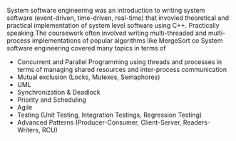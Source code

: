 System software engineering was an introduction to writing system software (event-driven, time-driven, real-time) that invovled theoretical and practical implementation of system level software using C++. Practically speaking The coursework often involved writing multi-threaded and multi-process implementations of popular algorithms like MergeSort  co System software engineering covered many topics in terms of 
- Concurrent and Parallel Programming using threads and processes in terms of managing shared resources and inter-process communication
- Mutual exclusion (Locks, Mutexes, Semaphores)
- UML
- Synchronization & Deadlock
- Priority and Scheduling
- Agile
- Testing (Unit Testing, Integration Testings, Regression Testing)
- Advanced Patterns (Producer-Consumer, Client-Server, Readers-Writers, RCU)
